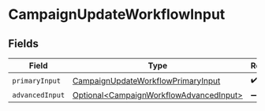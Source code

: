 # CampaignUpdateWorkflowInput


## Fields

| Field                                                                                                | Type                                                                                                 | Required                                                                                             | Description                                                                                          |
| ---------------------------------------------------------------------------------------------------- | ---------------------------------------------------------------------------------------------------- | ---------------------------------------------------------------------------------------------------- | ---------------------------------------------------------------------------------------------------- |
| `primaryInput`                                                                                       | [CampaignUpdateWorkflowPrimaryInput](../../models/components/CampaignUpdateWorkflowPrimaryInput.md)  | :heavy_check_mark:                                                                                   | N/A                                                                                                  |
| `advancedInput`                                                                                      | [Optional\<CampaignWorkflowAdvancedInput>](../../models/components/CampaignWorkflowAdvancedInput.md) | :heavy_minus_sign:                                                                                   | N/A                                                                                                  |